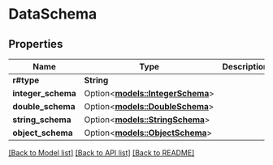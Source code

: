 # DataSchema

## Properties

Name | Type | Description | Notes
------------ | ------------- | ------------- | -------------
**r#type** | **String** |  | 
**integer_schema** | Option<[**models::IntegerSchema**](IntegerSchema.md)> |  | [optional]
**double_schema** | Option<[**models::DoubleSchema**](DoubleSchema.md)> |  | [optional]
**string_schema** | Option<[**models::StringSchema**](StringSchema.md)> |  | [optional]
**object_schema** | Option<[**models::ObjectSchema**](ObjectSchema.md)> |  | [optional]

[[Back to Model list]](../README.md#documentation-for-models) [[Back to API list]](../README.md#documentation-for-api-endpoints) [[Back to README]](../README.md)


